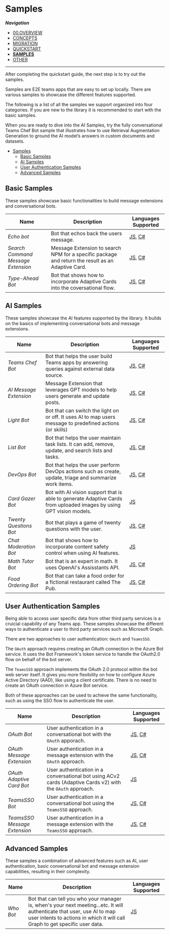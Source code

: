 # Samples

_**Navigation**_

- [00.OVERVIEW](./README.md)
- [CONCEPTS](../CONCEPTS/README.md)
- [MIGRATION](../MIGRATION/README.md)
- [QUICKSTART](../QUICKSTART.md)
- [**SAMPLES**](../SAMPLES.md)
- [OTHER](../OTHER/README.md)

---

After completing the quickstart guide, the next step is to try out the samples.

Samples are E2E teams apps that are easy to set up locally. There are various samples to showcase the different features supported.

The following is a list of all the samples we support organized into four categories. If you are new to the library it is recommended to start with the basic samples.

When you are ready to dive into the AI Samples, try the fully conversational Teams Chef Bot sample that illustrates how to use Retrieval Augmentation Generation to ground the AI model’s answers in custom documents and datasets.

- [Samples](#samples)
  - [Basic Samples](#basic-samples)
  - [AI Samples](#ai-samples)
  - [User Authentication Samples](#user-authentication-samples)
  - [Advanced Samples](#advanced-samples)

## Basic Samples

These samples showcase basic functionalities to build message extensions and conversational bots.

| Name                               | Description                                                                                       | Languages Supported                                                                                                                                                                                              |
| ---------------------------------- | ------------------------------------------------------------------------------------------------- | ---------------------------------------------------------------------------------------------------------------------------------------------------------------------------------------------------------------- |
| _Echo bot_                         | Bot that echos back the users message.                                                            | [JS](https://github.com/microsoft/teams-ai/tree/main/js/samples/01.messaging.a.echoBot), [C#](https://github.com/microsoft/teams-ai/tree/main/dotnet/samples/01.messaging.echoBot)                               |
| _Search Command Message Extension_ | Message Extension to search NPM for a specific package and return the result as an Adaptive Card. | [JS](https://github.com/microsoft/teams-ai/tree/main/js/samples/02.messageExtensions.a.searchCommand), [C#](https://github.com/microsoft/teams-ai/tree/main/dotnet/samples/02.messageExtensions.a.searchCommand) |
| _Type-Ahead Bot_                   | Bot that shows how to incorporate Adaptive Cards into the coversational flow.                     | [JS](https://github.com/microsoft/teams-ai/tree/main/js/samples/03.adaptiveCards.a.typeAheadBot), [C#](https://github.com/microsoft/teams-ai/tree/main/dotnet/samples/03.adaptiveCards.a.typeAheadBot)           |

## AI Samples

These samples showcase the AI features supported by the library. It builds on the basics of implementing conversational bots and message extensions.

| Name                   | Description                                                                                                         | Languages Supported                                                                                                                                                                                      |
| ---------------------- | ------------------------------------------------------------------------------------------------------------------- | -------------------------------------------------------------------------------------------------------------------------------------------------------------------------------------------------------- |
| _Teams Chef Bot_       | Bot that helps the user build Teams apps by answering queries against external data source.                         | [JS](https://github.com/microsoft/teams-ai/tree/main/js/samples/04.ai.a.teamsChefBot), [C#](https://github.com/microsoft/teams-ai/tree/main/dotnet/samples/04.ai.a.teamsChefBot)                         |
| _AI Message Extension_ | Message Extension that leverages GPT models to help users generate and update posts.                                | [JS](https://github.com/microsoft/teams-ai/tree/main/js/samples/04.ai.b.messageExtensions.AI-ME), [C#](https://github.com/microsoft/teams-ai/tree/main/dotnet/samples/04.ai.b.messageExtensions.gptME)   |
| _Light Bot_            | Bot that can switch the light on or off. It uses AI to map users message to predefined actions (or skills)          | [JS](https://github.com/microsoft/teams-ai/tree/main/js/samples/04.ai.c.actionMapping.lightBot), [C#](https://github.com/microsoft/teams-ai/tree/main/dotnet/samples/04.ai.c.actionMapping.lightBot)     |
| _List Bot_             | Bot that helps the user maintain task lists. It can add, remove, update, and search lists and tasks.                | [JS](https://github.com/microsoft/teams-ai/tree/main/js/samples/04.ai.d.chainedActions.listBot), [C#](https://github.com/microsoft/teams-ai/tree/main/dotnet/samples/04.ai.d.chainedActions.listBot)     |
| _DevOps Bot_           | Bot that helps the user perform DevOps actions such as create, update, triage and summarize work items.             | [JS](https://github.com/microsoft/teams-ai/tree/main/js/samples/04.ai.e.chainedActions.devOpsBot), [C#](https://github.com/microsoft/teams-ai/tree/main/dotnet/samples/04.ai.e.chainedActions.devOpsBot) |
| _Card Gazer Bot_       | Bot with AI vision support that is able to generate Adaptive Cards from uploaded images by using GPT vision models. | [JS](https://github.com/microsoft/teams-ai/tree/main/js/samples/04.ai.f.vision.cardGazer)                                                                                                                |
| _Twenty Questions Bot_ | Bot that plays a game of twenty questions with the user.                                                            | [JS](https://github.com/microsoft/teams-ai/tree/main/js/samples/04.e.twentyQuestions), [C#](https://github.com/microsoft/teams-ai/tree/main/dotnet/samples/04.e.twentyQuestions)                         |
| _Chat Moderation Bot_  | Bot that shows how to incorporate content safety control when using AI features.                                    | [JS](https://github.com/microsoft/teams-ai/tree/main/js/samples/05.chatModeration)                                                                                                                       |
| _Math Tutor Bot_       | Bot that is an expert in math. It uses OpenAI's Assisstants API.                                                    | [JS](https://github.com/microsoft/teams-ai/tree/main/js/samples/06.assistants.a.mathBot), [C#](https://github.com/microsoft/teams-ai/tree/main/dotnet/samples/06.assistants.a.mathBot)                   |
| _Food Ordering Bot_    | Bot that can take a food order for a fictional restaurant called The Pub.                                           | [JS](https://github.com/microsoft/teams-ai/tree/main/js/samples/06.assistants.b.orderBot), [C#](https://github.com/microsoft/teams-ai/tree/main/dotnet/samples/06.assistants.b.orderBot)                 |

## User Authentication Samples

Being able to access user specific data from other third party services is a cruicial capability of any Teams app. These samples showcase the different ways to authenticate a user to third party services such as Microsoft Graph.

There are two approaches to user authentication: `OAuth` and `TeamsSSO`.

The `OAuth` approach requires creating an OAuth connection in the Azure Bot service. It uses the Bot Framework's token service to handle the OAuth2.0 flow on behalf of the bot server.

The `TeamsSSO` approach implements the OAuth 2.0 protocol within the bot web server itself. It gives you more flexibility on how to configure Azure Active Directory (AAD), like using a client certificate. There is no need to create an OAuth connection in Azure Bot service.

Both of these approaches can be used to achieve the same functionality, such as using the SSO flow to authenticate the user.

| Name                         | Description                                                                                                 | Languages Supported                                                                                                                                                                                        |
| ---------------------------- | ----------------------------------------------------------------------------------------------------------- | ---------------------------------------------------------------------------------------------------------------------------------------------------------------------------------------------------------- |
| _OAuth Bot_                  | User authentication in a conversational bot with the `OAuth` apporach.                                      | [JS](https://github.com/microsoft/teams-ai/tree/main/js/samples/06.auth.oauth.bot), [C#](https://github.com/microsoft/teams-ai/tree/main/dotnet/samples/06.auth.oauth.bot)                                 |
| _OAuth Message Extension_    | User authentication in a message extension with the `OAuth` approach.                                       | [JS](https://github.com/microsoft/teams-ai/tree/main/js/samples/06.auth.oauth.messageExtension), [C#](https://github.com/microsoft/teams-ai/tree/main/dotnet/samples/06.auth.oauth.messageExtension)       |
| _OAuth Adaptive Card Bot_    | User authentication in a conversational bot using ACv2 cards (Adaptive Cards v2) with the `OAuth` approach. | [JS](https://github.com/microsoft/teams-ai/tree/main/js/samples/06.auth.oauth.adaptiveCard)                                                                                                                |
| _TeamsSSO Bot_               | User authentication in a conversational bot using the `TeamsSSO` approach.                                  | [JS](https://github.com/microsoft/teams-ai/tree/main/js/samples/06.auth.teamsSSO.bot), [C#](https://github.com/microsoft/teams-ai/tree/main/dotnet/samples/06.auth.teamsSSO.bot)                           |
| _TeamsSSO Message Extension_ | User authentication in a message extension with the `TeamsSSO` approach.                                    | [JS](https://github.com/microsoft/teams-ai/tree/main/js/samples/06.auth.teamsSSO.messageExtension), [C#](https://github.com/microsoft/teams-ai/tree/main/dotnet/samples/06.auth.teamsSSO.messageExtension) |

## Advanced Samples

These samples a combination of advanced features such as AI, user authentication, basic conversational bot and message extension capabilities, resulting in their complexity.

| Name      | Description                                                                                                                                                                                             | Languages Supported                                                        |
| --------- | ------------------------------------------------------------------------------------------------------------------------------------------------------------------------------------------------------- | -------------------------------------------------------------------------- |
| _Who Bot_ | Bot that can tell you who your manager is, when's your next meeting...etc. It will authenticate that user, use AI to map user intents to actions in which it will call Graph to get specific user data. | [JS](https://github.com/microsoft/teams-ai/tree/main/js/samples/07.whoBot) |
